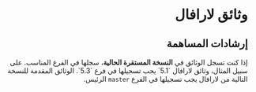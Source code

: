 <div dir="rtl">
<h1>وثائق لارافال</h1>

<h2>إرشادات المساهمة</h2>
<p>
إذا كنت تسجل الوثائق في <b>النسخة المستقرة الحالية</b>، سجلها في الفرع المناسب. على سبيل المثال، وثائق لارافال `5.1` يجب تسجيلها في فرع `5.3`. الوثائق المقدمة للنسخة التالية من لارافال يجب تسجيلها في الفرع <code>master</code> الرئيس.
</p>
</div>
